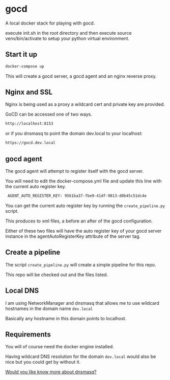 # gocd

A local docker stack for playing with gocd.

execute init.sh in the root directory and then execute source venv/bin/activate to setup your python virtual environment.


## Start it up

```bash
docker-compose up
```
This will create a gocd server, a gocd agent and an nginx reverse proxy.

## Nginx and SSL

Nginx is being used as a proxy a wildcard cert and private key are provided.

GoCD can be accessed one of two ways.

```bash
http://localhost:8153
```

or if you dnsmasq to point the domain dev.local to your localhost:

```bash
https://gocd.dev.local
```

## gocd agent

The gocd agent will attempt to register itself with the gocd server.

You will need to edit the docker-compose.yml file and update this line with the current auto register key.

```bash
 AGENT_AUTO_REGISTER_KEY: 9561ba37-fbe9-41df-9013-d0b45c51dc4e
 ```
You can get the current auto register key by running the `create_pipeline.py` script.

This produces to xml files, a before an after of the gocd configuration.

Either of these two files will have the auto register key of your gocd server instance in the agentAutoRegisterKey attribute of the server tag.


## Create a pipeline

The script `create_pipeline.py` will create a simple pipeline for this repo.

This repo will be checked out and the files listed.

## Local DNS

I am using NetworkManager and dnsmasq that allows me to use wildcard hostnames in the domain name `dev.local`

Basically any hostname in this domain points to localhost.

## Requirements

You will of course need the docker engine installed.

Having wildcard DNS resolution for the domain `dev.local` would also be nice but you could get by without it.

[Would you like know more about dnsmasq?](https://fedoramagazine.org/using-the-networkmanagers-dnsmasq-plugin/)



